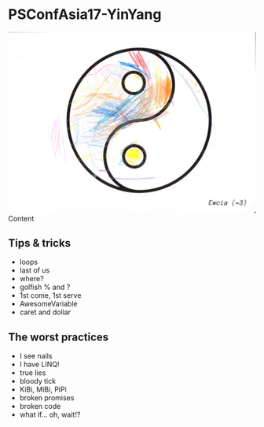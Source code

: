 # PSConfAsia17-YinYang
![Alt text](/PowerShellYinYang.png?raw=true "YinYang symbol by Ewa (3)")
Content

## Tips & tricks
- loops
- last of us
- where?
- golfish % and ?
- 1st come, 1st serve
- AwesomeVariable
- caret and dollar
## The worst practices
- I see nails
- I have LINQ!
- true lies
- bloody tick
- KiBi, MiBi, PiPi
- broken promises
- broken code
- what if... oh, wait!?